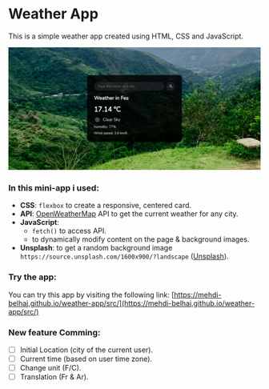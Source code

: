 # Weather App

This is a simple weather app created using HTML, CSS and JavaScript.

[![Screen of the app view](./assets/weather-app-screen.png  "App view.")](https://mehdi-belhaj.github.io/weather-app/src/)

### In this mini-app i used:
- **CSS**: `flexbox` to create a responsive, centered card.
- **API**: [OpenWeatherMap](https://openweathermap.org/) API to get the current weather for any city.
- **JavaScript**: 
	- `fetch()` to access API.
	- to dynamically modify content on the page & background images.
- **Unsplash**: to get a random background image `https://source.unsplash.com/1600x900/?landscape` ([Unsplash](https://unsplash.com/)).

### Try the app:
You can try this app by visiting the following link:
[https://mehdi-belhaj.github.io/weather-app/src/](https://mehdi-belhaj.github.io/weather-app/src/)

### New feature Comming:
- [ ] Initial Location (city of the current user).
- [ ] Current time (based on user time zone).
- [ ] Change unit (F/C).
- [ ] Translation (Fr & Ar).
